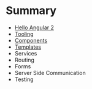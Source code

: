 # Summary

* [Hello Angular 2](hello_angular_2.md)
* [Tooling](tooling.md)
* [Components](components.md)
* [Templates](templates.md)
* Services
* Routing
* Forms
* Server Side Communication
* Testing

